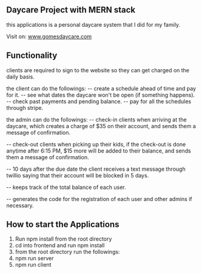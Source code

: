 ## Daycare Project with MERN stack

this applications is a personal daycare system that I did for my family.

Visit on: <a href='https://gomesdaycare.herokuapp.com'>www.gomesdaycare.com</a>

## Functionality

clients are required to sign to the website so they can get charged on the daily basis.

the client can do the followings:
-- create a schedule ahead of time and pay for it.
-- see what dates the daycare won't be open (if something happens).
-- check past payments and pending balance.
-- pay for all the schedules through stripe.

the admin can do the followings:
-- check-in clients when arriving at the daycare, which creates a charge of $35 on their account, and sends them a message of confirmation.

-- check-out clients when picking up their kids, if the check-out is done anytime after 6:15 PM, $15 more will be added to their balance, and sends them a message of confirmation.

-- 10 days after the due date the client receives a text message through twillio saying that their account will be blocked in 5 days.

-- keeps track of the total balance of each user.

-- generates the code for the registration of each user and other admins if necessary.

## How to start the Applications

1. Run npm install from the root directory
2. cd into frontend and run npm install
3. from the root directory run the followings:
4. npm run server
5. npm run client
